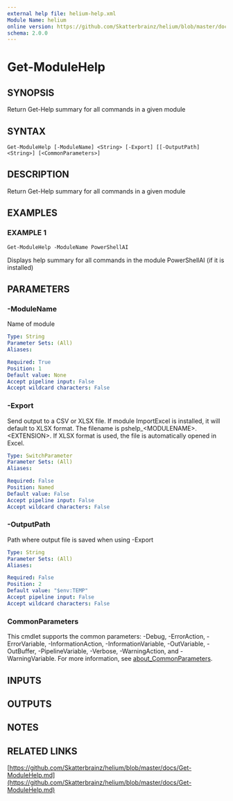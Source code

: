```yaml
---
external help file: helium-help.xml
Module Name: helium
online version: https://github.com/Skatterbrainz/helium/blob/master/docs/Get-ModuleHelp.md
schema: 2.0.0
---
```


# Get-ModuleHelp

## SYNOPSIS
Return Get-Help summary for all commands in a given module

## SYNTAX

```
Get-ModuleHelp [-ModuleName] <String> [-Export] [[-OutputPath] <String>] [<CommonParameters>]
```

## DESCRIPTION
Return Get-Help summary for all commands in a given module

## EXAMPLES

### EXAMPLE 1
```
Get-ModuleHelp -ModuleName PowerShellAI
```

Displays help summary for all commands in the module PowerShellAI (if it is installed)

## PARAMETERS

### -ModuleName
Name of module

```yaml
Type: String
Parameter Sets: (All)
Aliases:

Required: True
Position: 1
Default value: None
Accept pipeline input: False
Accept wildcard characters: False
```

### -Export
Send output to a CSV or XLSX file.
If module ImportExcel is installed, it 
will default to XLSX format.
The filename is pshelp_\<MODULENAME\>.\<EXTENSION\>.
If XLSX format is used, the file is automatically opened in Excel.

```yaml
Type: SwitchParameter
Parameter Sets: (All)
Aliases:

Required: False
Position: Named
Default value: False
Accept pipeline input: False
Accept wildcard characters: False
```

### -OutputPath
Path where output file is saved when using -Export

```yaml
Type: String
Parameter Sets: (All)
Aliases:

Required: False
Position: 2
Default value: "$env:TEMP"
Accept pipeline input: False
Accept wildcard characters: False
```

### CommonParameters
This cmdlet supports the common parameters: -Debug, -ErrorAction, -ErrorVariable, -InformationAction, -InformationVariable, -OutVariable, -OutBuffer, -PipelineVariable, -Verbose, -WarningAction, and -WarningVariable. For more information, see [about_CommonParameters](http://go.microsoft.com/fwlink/?LinkID=113216).

## INPUTS

## OUTPUTS

## NOTES

## RELATED LINKS

[https://github.com/Skatterbrainz/helium/blob/master/docs/Get-ModuleHelp.md](https://github.com/Skatterbrainz/helium/blob/master/docs/Get-ModuleHelp.md)

